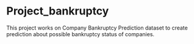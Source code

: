 # Project_bankruptcy
This project works on Company Bankruptcy Prediction dataset  to create prediction about possible bankruptcy status of companies.
